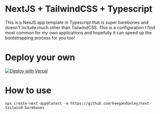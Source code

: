 # NextJS + TailwindCSS + Typescript
This is a NexJS app template in Typescript that is super barebones and doesn't include much other than TailwindCSS. This is a configuration I find most common for my own applications and hopefully it can speed up the bootstrapping process for you too!


# Deploy your own

[![Deploy with Vercel](https://vercel.com/button)](https://vercel.com/new/clone?repository-url=https%3A%2F%2Fgithub.com%2Fkeegandonley%2Fnext-tailwind-barebones)

# How to use

```
npx create-next-app@latest -e https://github.com/keegandonley/next-tailwind-barebones
```